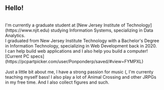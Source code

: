 
## Hello! 
<br>
I'm currently a graduate student at [New Jersey Institute of Technology](https://www.njit.edu) studying Information Systems, specializing in Data Analytics.
<br>
I graduated from New Jersey Institute Technology with a Bachelor's Degree in Information Technology, specializing in Web Development back in 2020.
<br>
I can help build web applications and I also help you build a computer! [Current PC specs](https://pcpartpicker.com/user/Ponponderp/saved/#view=FYMPXL)
<br><br>
Just a little bit about me, I have a strong passion for music (, I'm currenty teaching myself bass! I also play a lot of Animal Crossing and other JRPGs in my free time. And I also collect figures and such. 
<br><br>

